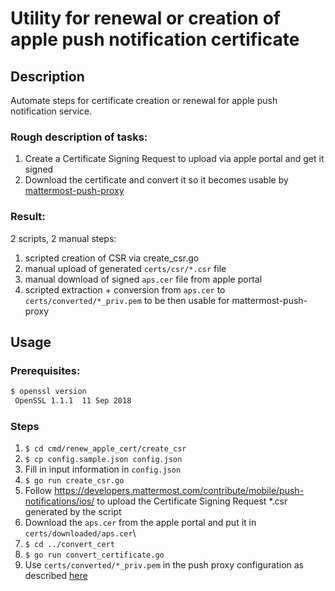 # Utility for renewal or creation of apple push notification certificate
## Description
Automate steps for certificate creation or renewal for apple push notification service.

### Rough description of tasks:
1. Create a Certificate Signing Request to upload via apple portal and get it signed
2. Download the certificate and convert it so it becomes usable by [mattermost-push-proxy](https://github.com/mattermost/mattermost-push-proxy)

### Result:
2 scripts, 2 manual steps:
1. scripted creation of CSR via create_csr.go
2. manual upload of generated `certs/csr/*.csr` file
3. manual download of signed `aps.cer` file from apple portal
4. scripted extraction + conversion from `aps.cer` to `certs/converted/*_priv.pem` to be then usable for mattermost-push-proxy

## Usage
### Prerequisites:
```bash
$ openssl version
 OpenSSL 1.1.1  11 Sep 2018
```

### Steps
1. `$ cd cmd/renew_apple_cert/create_csr`
2. `$ cp config.sample.json config.json`
3. Fill in input information in `config.json`
4. `$ go run create_csr.go`
5. Follow https://developers.mattermost.com/contribute/mobile/push-notifications/ios/ to upload the Certificate Signing Request *.csr generated by the script
6. Download the `aps.cer` from the apple portal and put it in `certs/downloaded/aps.cer`\
7. `$ cd ../convert_cert`
8. `$ go run convert_certificate.go`
9. Use `certs/converted/*_priv.pem` in the push proxy configuration as described [here](https://developers.mattermost.com/contribute/mobile/push-notifications/service/#set-up-mattermost-push-notification-service-to-send-ios-push-notifications)
